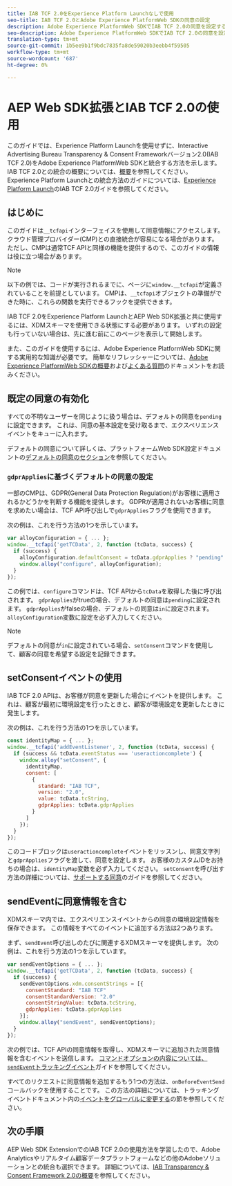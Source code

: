 ```yaml
---
title: IAB TCF 2.0をExperience Platform Launchなしで使用
seo-title: IAB TCF 2.0とAdobe Experience PlatformWeb SDKの同意の設定
description: Adobe Experience PlatformWeb SDKでIAB TCF 2.0の同意を設定する方法を説明します。
seo-description: Adobe Experience PlatformWeb SDKでIAB TCF 2.0の同意を設定する方法を説明します。
translation-type: tm+mt
source-git-commit: 1b5ee9b1f9bdc7835fa8de59020b3eebb4f59505
workflow-type: tm+mt
source-wordcount: '687'
ht-degree: 0%

---
```



# AEP Web SDK拡張とIAB TCF 2.0の使用

このガイドでは、Experience Platform Launchを使用せずに、Interactive Advertising Bureau Transparency &amp; Consent Frameworkバージョン2.0(IAB TCF 2.0)をAdobe Experience PlatformWeb SDKと統合する方法を示します。 IAB TCF 2.0との統合の概要については、[概要](./overview.md)を参照してください。 Experience Platform Launchとの統合方法のガイドについては、[Experience Platform Launch](./with-launch.md)のIAB TCF 2.0ガイドを参照してください。

## はじめに

このガイドは`__tcfapi`インターフェイスを使用して同意情報にアクセスします。 クラウド管理プロバイダー(CMP)との直接統合が容易になる場合があります。 ただし、CMPは通常TCF APIと同様の機能を提供するので、このガイドの情報は役に立つ場合があります。

>[!NOTE]
>
>以下の例では、コードが実行されるまでに、ページに`window.__tcfapi`が定義されていることを前提としています。 CMPは、`__tcfapi`オブジェクトの準備ができた時に、これらの関数を実行できるフックを提供できます。

IAB TCF 2.0をExperience Platform LaunchとAEP Web SDK拡張と共に使用するには、XDMスキーマを使用できる状態にする必要があります。 いずれの設定も行っていない場合は、先に進む前にこのページを表示して開始します。

また、このガイドを使用するには、Adobe Experience PlatformWeb SDKに関する実用的な知識が必要です。 簡単なリフレッシャーについては、[Adobe Experience PlatformWeb SDKの概要](../../home.md)および[よくある質問](../../web-sdk-faq.md)のドキュメントをお読みください。

## 既定の同意の有効化

すべての不明なユーザーを同じように扱う場合は、デフォルトの同意を`pending`に設定できます。 これは、同意の基本設定を受け取るまで、エクスペリエンスイベントをキューに入れます。

デフォルトの同意について詳しくは、プラットフォームWeb SDK設定ドキュメントの[デフォルトの同意のセクション](../../fundamentals/configuring-the-sdk.md#default-consent)を参照してください。

### `gdprApplies`に基づくデフォルトの同意の設定

一部のCMPは、GDPR(General Data Protection Regulation)がお客様に適用されるかどうかを判断する機能を提供します。 GDPRが適用されないお客様に同意を求めたい場合は、TCF API呼び出しで`gdprApplies`フラグを使用できます。

次の例は、これを行う方法の1つを示しています。

```javascript
var alloyConfiguration = { ... };
window.__tcfapi('getTCData', 2, function (tcData, success) {
  if (success) {
    alloyConfiguration.defaultConsent = tcData.gdprApplies ? "pending" : "in";
    window.alloy("configure", alloyConfiguration);
  }
});
```

この例では、`configure`コマンドは、TCF APIから`tcData`を取得した後に呼び出されます。 `gdprApplies`がtrueの場合、デフォルトの同意は`pending`に設定されます。 `gdprApplies`がfalseの場合、デフォルトの同意は`in`に設定されます。 `alloyConfiguration`変数に設定を必ず入力してください。

>[!NOTE]
>
>デフォルトの同意が`in`に設定されている場合、`setConsent`コマンドを使用して、顧客の同意を希望する設定を記録できます。

## setConsentイベントの使用

IAB TCF 2.0 APIは、お客様が同意を更新した場合にイベントを提供します。 これは、顧客が最初に環境設定を行ったときと、顧客が環境設定を更新したときに発生します。

次の例は、これを行う方法の1つを示しています。

```javascript
const identityMap = { ... };
window.__tcfapi('addEventListener', 2, function (tcData, success) {
  if (success && tcData.eventStatus === 'useractioncomplete') {
    window.alloy("setConsent", {
      identityMap,
      consent: [
        {
          standard: "IAB TCF",
          version: "2.0",
          value: tcData.tcString,
          gdprApplies: tcData.gdprApplies
        }
      ]
    });
  }
});
```

このコードブロックは`useractioncomplete`イベントをリッスンし、同意文字列と`gdprApplies`フラグを渡して、同意を設定します。 お客様のカスタムIDをお持ちの場合は、`identityMap`変数を必ず入力してください。 `setConsent`を呼び出す方法の詳細については、[サポートする同意](../../consent/supporting-consent.md)のガイドを参照してください。

## sendEventに同意情報を含む

XDMスキーマ内では、エクスペリエンスイベントからの同意の環境設定情報を保存できます。 この情報をすべてのイベントに追加する方法は2つあります。

まず、`sendEvent`呼び出しのたびに関連するXDMスキーマを提供します。 次の例は、これを行う方法の1つを示しています。

```javascript
var sendEventOptions = { ... };
window.__tcfapi('getTCData', 2, function (tcData, success) {
  if (success) {
    sendEventOptions.xdm.consentStrings = [{
      consentStandard: "IAB TCF"
      consentStandardVersion: "2.0"
      consentStringValue: tcData.tcString,
      gdprApplies: tcData.gdprApplies
    }];
    window.alloy("sendEvent", sendEventOptions);
  }
});
```

次の例では、TCF APIの同意情報を取得し、XDMスキーマに追加された同意情報を含むイベントを送信します。 [コマンドオプションの内容については、`sendEvent`トラッキングイベント](../../fundamentals/tracking-events.md)ガイドを参照してください。

すべてのリクエストに同意情報を追加するもう1つの方法は、`onBeforeEventSend`コールバックを使用することです。 この方法の詳細については、トラッキングイベントドキュメント内の[イベントをグローバルに変更する](../../fundamentals/tracking-events.md#modifying-events-globally)の節を参照してください。

## 次の手順

AEP Web SDK ExtensionでのIAB TCF 2.0の使用方法を学習したので、Adobe Analyticsやリアルタイム顧客データプラットフォームなどの他のAdobeソリューションとの統合も選択できます。 詳細については、[IAB Transparency &amp; Consent Framework 2.0の概要](./overview.md)を参照してください。
